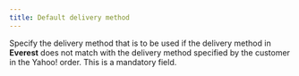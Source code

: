 ```yaml
---
title: Default delivery method
---
```



Specify the delivery method that is to be used if the delivery method in **Everest** does not match with the delivery method specified by the customer in the Yahoo! order. This is a mandatory field.
